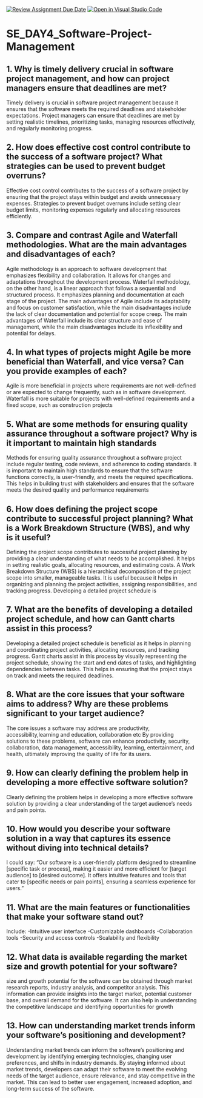 [![Review Assignment Due Date](https://classroom.github.com/assets/deadline-readme-button-22041afd0340ce965d47ae6ef1cefeee28c7c493a6346c4f15d667ab976d596c.svg)](https://classroom.github.com/a/9pw6JKcu)
[![Open in Visual Studio Code](https://classroom.github.com/assets/open-in-vscode-2e0aaae1b6195c2367325f4f02e2d04e9abb55f0b24a779b69b11b9e10269abc.svg)](https://classroom.github.com/online_ide?assignment_repo_id=18438774&assignment_repo_type=AssignmentRepo)
# SE_DAY4_Software-Project-Management
## 1. Why is timely delivery crucial in software project management, and how can project managers ensure that deadlines are met?

Timely delivery is crucial in software project management because it ensures that the software meets the required deadlines and stakeholder expectations.
Project managers can ensure that deadlines are met by setting realistic timelines, prioritizing tasks, managing resources effectively, and regularly monitoring progress.

## 2. How does effective cost control contribute to the success of a software project? What strategies can be used to prevent budget overruns?

Effective cost control contributes to the success of a software project by ensuring that the project stays within budget and avoids unnecessary expenses. Strategies to prevent budget overruns include setting clear budget limits, monitoring expenses regularly and allocating resources efficiently.

## 3. Compare and contrast Agile and Waterfall methodologies. What are the main advantages and disadvantages of each?

Agile methodology is an approach to software development that emphasizes flexibility and collaboration. It allows for changes and adaptations throughout the development process. Waterfall methodology, on the other hand, is a linear approach that follows a sequential and structured process. It emphasizes planning and documentation at each stage of the project. The main advantages of Agile include its adaptability and focus on customer satisfaction, while the main disadvantages include the lack of clear documentation and potential for scope creep. The main advantages of Waterfall include its clear structure and ease of management, while the main disadvantages include its inflexibility and potential for delays.

## 4. In what types of projects might Agile be more beneficial than Waterfall, and vice versa? Can you provide examples of each?

Agile is more beneficial in projects where requirements are not well-defined or are expected to change frequently, such as in software development. Waterfall is more suitable for projects with well-defined requirements and a fixed scope, such as construction projects

## 5. What are some methods for ensuring quality assurance throughout a software project? Why is it important to maintain high standards

Methods for ensuring quality assurance throughout a software project include regular testing, code reviews, and adherence to coding standards. It is important to maintain high standards to ensure that the software functions correctly, is user-friendly, and meets the required specifications. This helps in building trust with stakeholders and ensures that the software meets the desired quality and performance requirements

## 6. How does defining the project scope contribute to successful project planning? What is a Work Breakdown Structure (WBS), and why is it useful?

Defining the project scope contributes to successful project planning by providing a clear understanding of what needs to be accomplished. It helps in setting realistic goals, allocating resources, and estimating costs. A Work Breakdown Structure (WBS) is a hierarchical decomposition of the project scope into smaller, manageable tasks. It is useful because it helps in organizing and planning the project activities, assigning responsibilities, and tracking progress.
Developing a detailed project schedule is 

## 7. What are the benefits of developing a detailed project schedule, and how can Gantt charts assist in this process?

Developing a detailed project schedule is beneficial as it helps in planning and coordinating project activities, allocating resources, and tracking progress. Gantt charts assist in this process by visually representing the project schedule, showing the start and end dates of tasks, and highlighting dependencies between tasks. This helps in ensuring that the project stays on track and meets the required deadlines.

## 8. What are the core issues that your software aims to address? Why are these problems significant to your target audience?
The core issues a software may address are productivity, accessibility,learning and education, collaboration etc 
By providing solutions to these problems, software can enhance productivity, security, collaboration, data management, accessibility, learning, entertainment, and health, ultimately improving the quality of life for its users.

## 9. How can clearly defining the problem help in developing a more effective software solution?

Clearly defining the problem helps in developing a more effective software solution by providing a clear understanding of the target audience’s needs and pain points. 

## 10. How would you describe your software solution in a way that captures its essence without diving into technical details?

I could say: “Our software is a user-friendly platform designed to streamline [specific task or process], making it easier and more efficient for [target audience] to [desired outcome]. It offers intuitive features and tools that cater to [specific needs or pain points], ensuring a seamless experience for users.”

## 11. What are the main features or functionalities that make your software stand out?

Include:
-Intuitive user interface
-Customizable dashboards
-Collaboration tools
-Security and access controls
-Scalability and flexibility

## 12. What data is available regarding the market size and growth potential for your software?

size and growth potential for the software can be obtained through market research reports, industry analysis, and competitor analysis. This information can provide insights into the target market, potential customer base, and overall demand for the software. It can also help in understanding the competitive landscape and identifying opportunities for growth

## 13. How can understanding market trends inform your software’s positioning and development?

Understanding market trends can inform the software’s positioning and development by identifying emerging technologies, changing user preferences, and shifts in industry demands. By staying informed about market trends, developers can adapt their software to meet the evolving needs of the target audience, ensure relevance, and stay competitive in the market. This can lead to better user engagement, increased adoption, and long-term success of the software.
